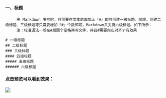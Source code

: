 #### 一、标题
         用 Markdown 书写时，只需要在文本前面加上『#』即可创建一级标题。同理，创建二级标题、三级标题等只需要增加『#』个数即可，Markdown共支持六级标题。如下所示： 
         注：标准语法一般在#后跟个空格再写文字，并且#需要向左对齐才有效果

    # 一级标题 
    ## 二级标题
    ### 三级标题
    #### 四级标题
    ##### 五级标题
    ###### 六级标题

#### 点击预览可以看到效果：
![](https://i.imgur.com/8IAZ7LN.png)